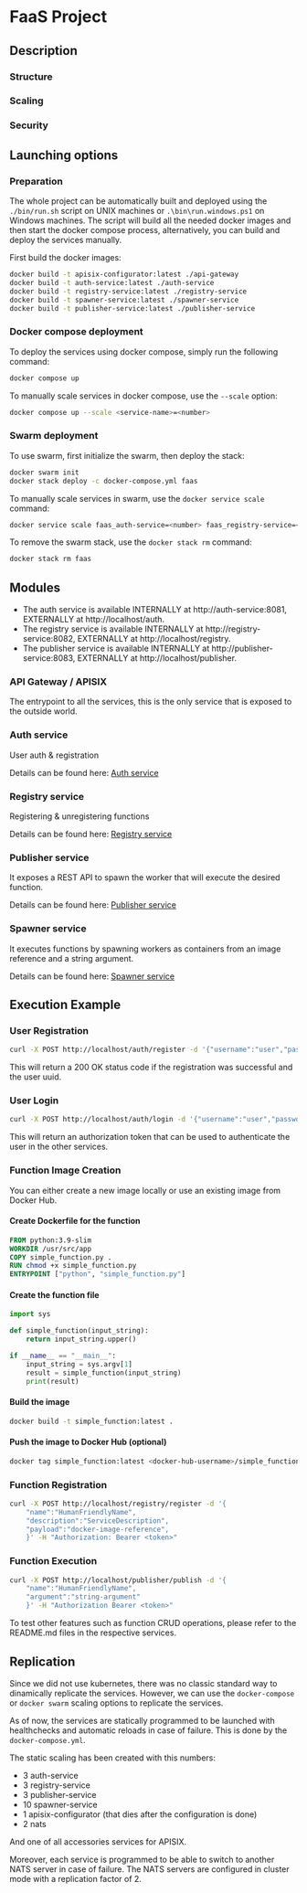 # FaaS Project

## Description
### Structure
### Scaling
### Security

## Launching options
### Preparation
The whole project can be automatically built and deployed using the `./bin/run.sh` script on UNIX machines or `.\bin\run.windows.ps1` on Windows machines. The script will build all the needed docker images and then start the docker compose process, alternatively, you can build and deploy the services manually.

First build the docker images:
```bash
docker build -t apisix-configurator:latest ./api-gateway
docker build -t auth-service:latest ./auth-service
docker build -t registry-service:latest ./registry-service
docker build -t spawner-service:latest ./spawner-service
docker build -t publisher-service:latest ./publisher-service
```

### Docker compose deployment
To deploy the services using docker compose, simply run the following command:
```bash
docker compose up
```
 To manually scale services in docker compose, use the `--scale` option:
```bash
docker compose up --scale <service-name>=<number>
```
### Swarm deployment
To use swarm, first initialize the swarm, then deploy the stack:
```bash
docker swarm init
docker stack deploy -c docker-compose.yml faas
```

To manually scale services in swarm, use the `docker service scale` command:
```bash
docker service scale faas_auth-service=<number> faas_registry-service=<number> faas_execution-service=<number>
```

To remove the swarm stack, use the `docker stack rm` command:
```bash
docker stack rm faas
```

## Modules
- The auth service is available INTERNALLY at http://auth-service:8081, EXTERNALLY at http://localhost/auth.
- The registry service is available INTERNALLY at http://registry-service:8082, EXTERNALLY at http://localhost/registry.
- The publisher service is available INTERNALLY at http://publisher-service:8083, EXTERNALLY at http://localhost/publisher.

### API Gateway / APISIX
The entrypoint to all the services, this is the only service that is exposed to the outside world.

### Auth service
User auth & registration

Details can be found here: [Auth service](auth-service/README.md)

### Registry service
Registering & unregistering functions

Details can be found here: [Registry service](registry-service/README.md)

### Publisher service
It exposes a REST API to spawn the worker that will execute the desired function.

Details can be found here: [Publisher service](publisher-service/README.md)

### Spawner service
It executes functions by spawning workers as containers from an image reference and a string argument.

Details can be found here: [Spawner service](spawner-service/README.md)

## Execution Example
### User Registration
```bash
curl -X POST http://localhost/auth/register -d '{"username":"user","password":"password"}'
```
This will return a 200 OK status code if the registration was successful and the user uuid.

### User Login
```bash
curl -X POST http://localhost/auth/login -d '{"username":"user","password":"password"}'
```
This will return an authorization token that can be used to authenticate the user in the other services.

### Function Image Creation
You can either create a new image locally or use an existing image from Docker Hub.
#### Create Dockerfile for the function
```Dockerfile
FROM python:3.9-slim
WORKDIR /usr/src/app
COPY simple_function.py .
RUN chmod +x simple_function.py
ENTRYPOINT ["python", "simple_function.py"]
```

#### Create the function file
```python
import sys

def simple_function(input_string):
    return input_string.upper()

if __name__ == "__main__":
    input_string = sys.argv[1]
    result = simple_function(input_string)
    print(result)
```

#### Build the image
```bash
docker build -t simple_function:latest .
```

#### Push the image to Docker Hub (optional)
```bash
docker tag simple_function:latest <docker-hub-username>/simple_function:latest
```

### Function Registration
```bash
curl -X POST http://localhost/registry/register -d '{
    "name":"HumanFriendlyName",
    "description":"ServiceDescription",
    "payload":"docker-image-reference",
    }' -H "Authorization: Bearer <token>"
```

### Function Execution
```bash
curl -X POST http://localhost/publisher/publish -d '{
    "name":"HumanFriendlyName",
    "argument":"string-argument"
    }' -H "Authorization Bearer <token>"
```

To test other features such as function CRUD operations, please refer to the README.md files in the respective services.

## Replication
Since we did not use kubernetes, there was no classic standard way to dinamically replicate the services. However, we can use the `docker-compose` or `docker swarm` scaling options to replicate the services.

As of now, the services are statically programmed to be launched with healthchecks and automatic reloads in case of failure. This is done by the `docker-compose.yml`.

The static scaling has been created with this numbers:
- 3 auth-service
- 3 registry-service
- 3 publisher-service
- 10 spawner-service
- 1 apisix-configurator (that dies after the configuration is done)
- 2 nats

And one of all accessories services for APISIX.

Moreover, each service is programmed to be able to switch to another NATS server in case of failure.
The NATS servers are configured in cluster mode with a replication factor of 2.